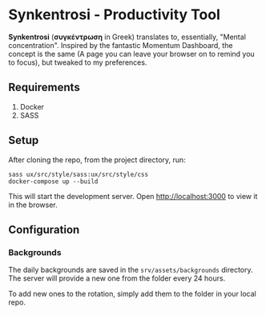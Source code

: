 # Synkentrosi - Productivity Tool
**Synkentrosi** (**συγκέντρωση** in Greek) translates to, essentially, "Mental concentration". Inspired by the fantastic Momentum Dashboard, the concept is the same (A page you can leave your browser on to remind you to focus), but tweaked to my preferences.

## Requirements
1. Docker
2. SASS
## Setup
After cloning the repo, from the project directory, run: 

```
sass ux/src/style/sass:ux/src/style/css
docker-compose up --build
``` 

This will start the development server. Open [http://localhost:3000](http://localhost:3000) to view it in the browser.

## Configuration
### Backgrounds
The daily backgrounds are saved in the `srv/assets/backgrounds` directory. The server will provide a new one from the folder every 24 hours.

To add new ones to the rotation, simply add them to the folder in your local repo.